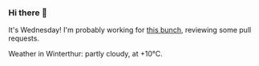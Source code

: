 ### Hi there :wave:

It's Wednesday! I'm probably working for [this bunch](https://github.com/kohofinancial), reviewing some pull requests.

Weather in Winterthur: partly cloudy, at +10°C.
